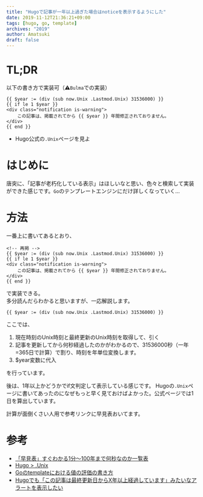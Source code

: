 ```yaml
---
title: "Hugoで記事が一年以上過ぎた場合はnoticeを表示するようにした"
date: 2019-11-12T21:36:21+09:00
tags: [hugo, go, template]
archives: "2019"
author: Amatsuki
draft: false
---
```

# TL;DR
以下の書き方で実装可（⚠️`Bulma`での実装）

```go-html-template
{{ $year := (div (sub now.Unix .Lastmod.Unix) 31536000) }}
{{ if le 1 $year }}
<div class="notification is-warning">
    この記事は、掲載されてから {{ $year }} 年間修正されておりません。
</div>
{{ end }}
```

- Hugo公式の`.Unix`ページを見よ

# はじめに
唐突に、「記事が老朽化している表示」はほしいなと思い、色々と検索して実装ができた感じです。`Go`のテンプレートエンジンにだけ詳しくなっていく…

# 方法
一番上に書いてあるとおり、
```go-html-template
<!-- 再掲 -->
{{ $year := (div (sub now.Unix .Lastmod.Unix) 31536000) }}
{{ if le 1 $year }}
<div class="notification is-warning">
    この記事は、掲載されてから {{ $year }} 年間修正されておりません。
</div>
{{ end }}
```
で実装できる。  
多分読んだらわかると思いますが、一応解説します。

```go-html-template
{{ $year := (div (sub now.Unix .Lastmod.Unix) 31536000) }}
```
ここでは、

1. 現在時刻のUnix時刻と最終更新のUnix時刻を取得して、引く
2. 記事を更新してから何秒経過したのかがわかるので、31536000秒（一年=365日で計算）で割り、時刻を年単位変換します。
3. $year変数に代入

を行っています。

後は、1年以上かどうかでif文判定して表示している感じです。
Hugoの`.Unix`ページに書いてあったのになぜもっと早く見ておけばよかった。公式ページでは1日を算出しています。

計算が面倒くさい人用で参考リンクに早見表おいてます。

# 参考
- [「早見表」すぐわかる1分～100年まで何秒なのか一覧表](https://www.rougebleu.net/%E4%BD%95%E7%A7%92%EF%BC%9F/)
- [Hugo > .Unix](https://gohugo.io/functions/unix/)
- [Goのtemplateにおける値の評価の書き方](https://ema-hiro.hatenablog.com/entry/20170729/1501320887)
- [Hugoでも「この記事は最終更新日からX年以上経過しています」みたいなアラートを表示したい](https://42-design.work/technology/hugo-old-entry-alert/)